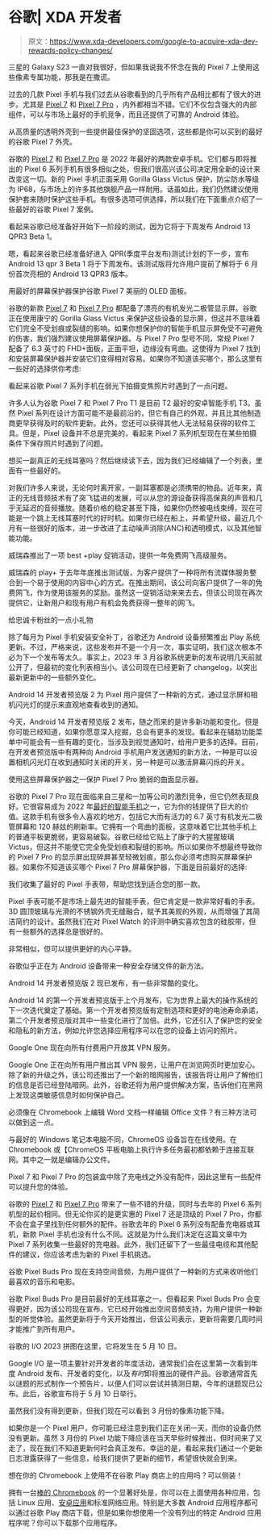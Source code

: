 # 谷歌| XDA 开发者

> 原文：<https://www.xda-developers.com/google-to-acquire-xda-dev-rewards-policy-changes/>

[](/pixel-exclusive-features-google-pixel-7/)

三星的 Galaxy S23 一直对我很好，但如果我说我不怀念在我的 Pixel 7 上使用这些像素专属功能，那我是在撒谎。

过去的几款 Pixel 手机与我们过去从谷歌看到的几乎所有产品相比都有了很大的进步。尤其是 [Pixel 7](https://www.xda-developers.com/google-pixel-7-review/) 和 [Pixel 7 Pro](https://www.xda-developers.com/google-pixel-7-pro-review/) ，内外都相当不错。它们不仅包含强大的内部组件，可以与市场上最好的手机竞争，而且还提供了可靠的 Android 体验。

[](/best-google-pixel-7-cases/)

从高质量的透明外壳到一些提供最佳保护的坚固选项，这些都是你可以买到的最好的谷歌 Pixel 7 外壳。

谷歌的 [Pixel 7](http://www.xda-developers.com/google-pixel-7-review/) 和 [Pixel 7 Pro](http://www.xda-developers.com/google-pixel-7-pro-review/) 是 2022 年最好的两款安卓手机。它们都与即将推出的 Pixel 6 系列手机有很多相似之处，但我们很高兴该公司决定用全新的设计来改变这一切。新的 Pixel 手机正面采用 Gorilla Glass Victus 保护，防尘防水等级为 IP68，与市场上的许多其他旗舰产品一样耐用。话虽如此，我们仍然建议使用保护套来随时保护这些手机。有很多选项可供选择，所以我们在下面重点介绍了一些最好的谷歌 Pixel 7 案例。

[](/android-13-qpr3-beta-1-next-week/)

看起来谷歌已经准备好开始下一阶段的测试，因为它将于下周发布 Android 13 QPR3 Beta 1。

嗯，看起来谷歌已经准备好进入 QPR(季度平台发布)测试计划的下一步，宣布 Android 13 qpr 3 Beta 1 将于下周发布。该测试版将允许用户提前了解将于 6 月份首次亮相的 Android 13 QPR3 版本。

[](/best-google-pixel-7-screen-protectors/)

用最好的屏幕保护器保护谷歌 Pixel 7 美丽的 OLED 面板。

谷歌的新款 [Pixel 7](https://www.xda-developers.com/google-pixel-7-review/) 和 [Pixel 7 Pro](https://www.xda-developers.com/google-pixel-7-pro-review/) 都配备了漂亮的有机发光二极管显示屏。谷歌正在使用康宁的 Gorilla Glass Victus 来保护这些设备的显示屏，但这并不意味着它们完全不受划痕或裂缝的影响。如果你想保护你的智能手机显示屏免受不可避免的伤害，我们强烈建议使用屏幕保护器。与 Pixel 7 Pro 型号不同，常规 Pixel 7 配备了 6.3 英寸的 FHD+面板，正面平坦，边缘没有弯曲。这使得为 Pixel 7 找到和安装屏幕保护器并安装它们变得相对容易。如果你不知道该买哪个，那么这里有一些好的选择供你考虑:

[](/google-pixel-7-camera-bug-cant-save-photos/)

看起来谷歌 Pixel 7 系列手机在弱光下拍摄变焦照片时遇到了一点问题。

许多人认为谷歌 Pixel 7 和 Pixel 7 Pro T1 是目前 T2 最好的安卓智能手机 T3。虽然 Pixel 系列在设计方面可能不是最前沿的，但它有自己的外观，并且比其他制造商更早获得及时的软件更新。此外，您还可以获得其他人无法轻易获得的软件工具。但是，Pixel 设备并不总是完美的，看起来 Pixel 7 系列机型现在在某些拍摄条件下保存照片时遇到了问题。

[](/best-wireless-earbuds/)

想买一副真正的无线耳塞吗？然后继续读下去，因为我们已经编辑了一个列表，里面有一些最好的。

对我们许多人来说，无论何时离开家，一副耳塞都是必须携带的物品。近年来，真正的无线音频技术有了突飞猛进的发展，可以从您的源设备获得高保真的声音和几乎无延迟的音频播放。随着价格的稳定甚至下降，如果你仍然被电线束缚，现在可能是一个跳上无线耳塞时代的好时机。如果你已经在船上，并希望升级，最近几个月有一些很好的版本，进一步改进了主动噪声消除(ANC)和透明模式，以及其他智能功能。

[](/verizon-play-netflix-free/)

威瑞森推出了一项 best +play 促销活动，提供一年免费网飞高级服务。

威瑞森的 play+ 于去年年底推出测试版，为客户提供了一种将所有流媒体服务整合到一个易于使用的内容中心的方式。在推出期间，该公司向客户提供了一年的免费网飞，作为使用该服务的奖励。虽然这一促销活动来来去去，但该公司现在再次提供它，让新用户和现有用户有机会免费获得一整年的网飞。

[](/google-play-system-update-march-2023/)

给忠诚卡粉丝的一点小礼物

除了每月为 Pixel 手机安装安全补丁，谷歌还为 Android 设备频繁推出 Play 系统更新。不过，严格来说，这些发布并不是一个月一次，事实证明，我们这次根本不必为下一个发布等太久。事实上，2023 年 3 月谷歌系统更新的发布说明几天前就公开了，但最初的变化列表相当小。该公司现在已经更新了 changelog，以突出最新更新中的一些额外变化。

[](/android-14-developer-preview-2-visual-notifications-option/)

Android 14 开发者预览版 2 为 Pixel 用户提供了一种新的方式，通过显示屏和相机闪光灯的提示来直观地查看收到的通知。

今天，Android 14 开发者预览版 2 发布，随之而来的是许多新功能和变化。但是你可能已经知道，如果你愿意深入挖掘，总会有更多的发现。看起来在辅助功能菜单中可能会有一些有趣的变化，当涉及到视觉通知时，给用户更多的选择。目前，在开发者预览版中有两种向 Android 手机用户发送通知的新方法，一种是可以设置相机闪光灯在收到通知时关闭的开关，另一种是可以激活屏幕闪烁的开关。

[](/best-google-pixel-7-pro-screen-protectors/)

使用这些屏幕保护器之一保护 Pixel 7 Pro 脆弱的曲面显示器。

谷歌的 Pixel 7 Pro 现在面临来自三星和一加等公司的激烈竞争，但它仍然表现良好。它很容易成为 2022 年[最好的智能手机](https://www.xda-developers.com/best-phones/)之一，它为你的钱提供了巨大的价值。这款手机有很多令人喜欢的地方，包括它大而有活力的 6.7 英寸有机发光二极管屏幕和 120 赫兹的刷新率。它拥有一个弯曲的面板，这意味着它比其他手机上的普通平板更脆弱，更容易破裂。谷歌已经给它贴上了康宁的大猩猩玻璃 Victus，但这并不能使它完全免受划痕和裂缝的影响。所以如果你不想最终导致你的 Pixel 7 Pro 的显示屏出现碎屏甚至轻微划痕，那么你必须考虑购买屏幕保护器。如果你不知道该买哪个 Pixel 7 Pro 屏幕保护器，下面是目前最好的选择:

[](/best-pixel-watch-bands/)

我们收集了最好的 Pixel 手表带，帮助您找到适合您的那一款。

Pixel 手表可能不是市场上最先进的智能手表，但它肯定是一款非常好看的手表。3D 圆顶玻璃与光滑的不锈钢外壳无缝融合，赋予其美观的外观，从而增强了其简洁简约的设计。虽然我们在对 Pixel Watch 的评测中确实喜欢包含的硅胶带，但有一些额外的选择总是很好的。

[](/google-files-important-secure-storage/)

非常相似，但可以提供更好的内心平静。

谷歌似乎正在为 Android 设备带来一种安全存储文件的新方法。

[](/android-14-developer-preview-2-is-here-with/)

Android 14 开发者预览版 2 现已发布，有一些非常酷的变化。

Android 14 的第一个开发者预览版于上个月发布，它为世界上最大的操作系统的下一次迭代奠定了基础。第一个开发者预览版有定制选项和更好的电池寿命承诺，第二个开发者预览版对其中一些变化进行了加倍。此外，它还引入了保护您的安全和隐私的新方法，例如允许您选择应用程序可以在您的设备上访问的照片。

[](/google-one-expands-vpn-to-all-subscribers/)

Google One 现在向所有付费用户开放其 VPN 服务。

Google One 正在向所有用户推出其 VPN 服务，让用户在浏览网页时更加安心。除了新的升级之外，该公司还推出了一个新的暗网报告，该报告将让用户了解他们的信息是否已经登陆暗网。此外，谷歌还将为用户提供解决方案，告诉他们在黑网上发现这类敏感信息时如何保护自己。

[](/how-edit-office-files-chromebook/)

必须像在 Chromebook 上编辑 Word 文档一样编辑 Office 文件？有三种方法可以做到这一点。

与最好的 Windows 笔记本电脑不同，ChromeOS 设备旨在在线使用。在 Chromebook 或【ChromeOS 平板电脑上执行许多任务最初都依赖于连接互联网。其中之一就是编辑办公文件。

[](/best-google-pixel-7-chargers/)

Pixel 7 和 Pixel 7 Pro 的包装盒中除了充电线之外没有配件，因此这里有一些配件可以提升您的体验。

谷歌的 [Pixel 7](http://www.xda-developers.com/google-pixel-7-review/) 和 [Pixel 7 Pro](http://www.xda-developers.com/google-pixel-7-pro-review/) 带来了一些不错的升级，同时与去年的 Pixel 6 系列机型的起价相同。但无论你买的是更实惠的 Pixel 7 还是顶级的 Pixel 7 Pro，你都不会在盒子里找到任何额外的配件。谷歌去年的 Pixel 6 系列没有配备充电器或耳机，新款 Pixel 手机也没有什么不同。这就是为什么我们决定在这篇文章中为 Pixel 7 系列收集一些最好的充电器。此外，我们还留下了一些最佳电缆和其他配件的建议，你应该考虑为新的 Pixel 手机挑选。

[](/google-pixel-buds-pro-spatial-audio-support/)

谷歌 Pixel Buds Pro 现在支持空间音频，为用户提供了一种新的方式来收听他们最喜欢的音乐和电影。

谷歌 Pixel Buds Pro 是目前最好的无线耳塞之一。但看起来 Pixel Buds Pro 会变得更好，因为该公司现在宣布，它已经开始推出空间音频支持，为用户提供一种新型的听觉体验。虽然更新将于今天开始推出，但该公司表示，更新将需要几周时间才能推广到所有用户。

[](/google-io-2023-puzzle/)

谷歌的 I/O 2023 拼图在这里，它将发生在 5 月 10 日。

Google I/O 是一项主要针对开发者的年度活动，通常我们会在这里第一次看到年度 Android 发布、开发者的变化，以及*有时*即将推出的硬件产品。谷歌通常首先以谜题的形式制作一个预告片，以便人们可以尝试并猜测日期，今年的谜题现已公布。此后，谷歌宣布将于 5 月 10 日举行。

[](/pixel-feature-drop-march-leak/)

虽然我们没有得到更新，但我们现在可以看到 3 月份的像素功能下降。

如果你是一个 Pixel 用户，你可能已经注意到我们正在关闭一天，而你的设备仍然没有更新。虽然 3 月份的 Pixel 功能下降应该在当天早些时候推出，但时间来了又走了，现在我们不知道更新何时会真正发布。幸运的是，看起来我们通过一个更新日志泄露获得了一些信息，给我们提供了更新的细节，希望很快就会到来。

[](/how-sideload-apps-chromebook/)

想在你的 Chromebook 上使用不在谷歌 Play 商店上的应用吗？可以侧装！

拥有一台[棒的 Chromebook](https://www.xda-developers.com/best-chromebooks/) 的一个显著好处是，你可以在上面使用各种应用，包括 Linux 应用、[安卓应用](https://www.xda-developers.com/android-apps-chrome-os/)和标准网络应用。特别是大多数 Android 应用程序都可以通过谷歌 Play 商店下载，但是如果你想使用一个没有列出的特定 Android 应用程序呢？你可以下载那个应用程序。